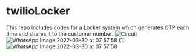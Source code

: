 # twilioLocker
 This repo includes codes for a Locker system which generates OTP each time and shares it to the customer number.
![Circuit](https://user-images.githubusercontent.com/19187998/160740814-73fe273d-b42a-4db9-acf5-5e19ef11f77e.jpg)
![WhatsApp Image 2022-03-30 at 07 57 58 (1)](https://user-images.githubusercontent.com/19187998/160740845-7f83f853-7432-4872-8438-c47d2301ef98.jpeg)
![WhatsApp Image 2022-03-30 at 07 57 58](https://user-images.githubusercontent.com/19187998/160740872-c41169b9-8444-4437-ae3a-e3807f5ed053.jpeg)
